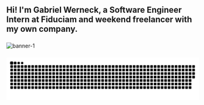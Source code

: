 <h2 align="left">Hi! I'm Gabriel Werneck, a Software Engineer Intern at Fiduciam and weekend freelancer with my own company.</h2>

###
![banner-1](https://github.com/user-attachments/assets/48a8ac54-8ea3-41b2-aedd-a5f06e12b5ee)

###

<picture>
  <source media="(prefers-color-scheme: dark)" srcset="github-snake-dark.svg" />
  <source media="(prefers-color-scheme: light)" srcset="github-snake.svg" />
  <img alt="github-snake" src="github-snake.svg" />
</picture>

###
